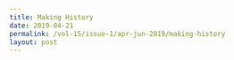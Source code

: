 ```yaml
---
title: Making History
date: 2019-04-21
permalink: /vol-15/issue-1/apr-jun-2019/making-history
layout: post
---
```

